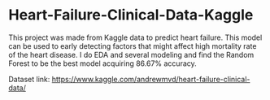 # Heart-Failure-Clinical-Data-Kaggle

This project was made from Kaggle data to predict heart failure. This model can be used to early detecting factors that might affect high mortality rate of the heart disease.
I do EDA and several modeling and find the Random Forest to be the best model acquiring 86.67% accuracy.

Dataset link: https://www.kaggle.com/andrewmvd/heart-failure-clinical-data/
